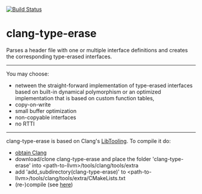 [![Build Status](https://travis-ci.org/lubkoll/clang-type-erase.svg?branch=master)](https://travis-ci.org/lubkoll/clang-type-erase)

# clang-type-erase

Parses a header file with one or multiple interface definitions and creates the corresponding type-erased interfaces. 

---

You may choose:
* netween the straight-forward implementation of type-erased interfaces based on built-in dynamical polymorphism or an optimized implementation that is based on custom function tables,
* copy-on-write
* small buffer optimization
* non-copyable interfaces
* no RTTI

---

clang-type-erase is based on Clang's [LibTooling](https://clang.llvm.org/docs/LibTooling.html). To compile it do:
* [obtain Clang](https://clang.llvm.org/docs/LibASTMatchersTutorial.html)
* download/clone clang-type-erase and place the folder 'clang-type-erase' into \<path-to-llvm\>/tools/clang/tools/extra
* add 'add_subdirectory(clang-type-erase)' to \<path-to-llvm\>/tools/clang/tools/extra/CMakeLists.txt
* (re-)compile (see [here](https://clang.llvm.org/docs/LibASTMatchersTutorial.html))

